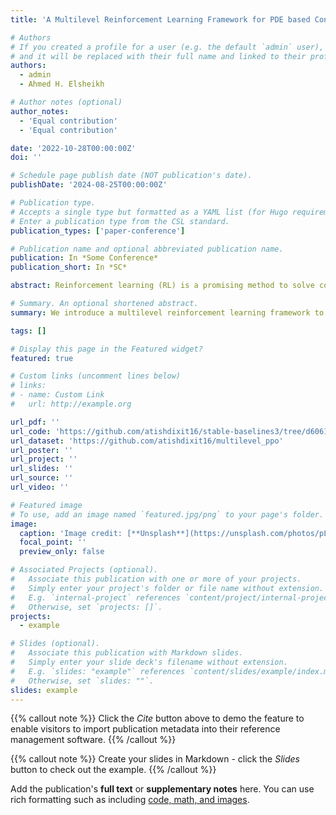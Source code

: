 ```yaml
---
title: 'A Multilevel Reinforcement Learning Framework for PDE based Control'

# Authors
# If you created a profile for a user (e.g. the default `admin` user), write the username (folder name) here
# and it will be replaced with their full name and linked to their profile.
authors:
  - admin
  - Ahmed H. Elsheikh

# Author notes (optional)
author_notes:
  - 'Equal contribution'
  - 'Equal contribution'

date: '2022-10-28T00:00:00Z'
doi: ''

# Schedule page publish date (NOT publication's date).
publishDate: '2024-08-25T00:00:00Z'

# Publication type.
# Accepts a single type but formatted as a YAML list (for Hugo requirements).
# Enter a publication type from the CSL standard.
publication_types: ['paper-conference']

# Publication name and optional abbreviated publication name.
publication: In *Some Conference*
publication_short: In *SC*

abstract: Reinforcement learning (RL) is a promising method to solve control problems. However, model-free RL algorithms are sample inefficient and require thousands if not millions of samples to learn optimal control policies. A major source of computational cost in RL corresponds to the transition function, which is dictated by the model dynamics. This is especially problematic when model dynamics is represented with coupled PDEs. In such cases, the transition function often involves solving a large-scale discretization of the said PDEs. We propose a multilevel RL framework in order to ease this cost by exploiting sublevel models that correspond to coarser scale discretization (i.e. multilevel models). This is done by formulating an approximate multilevel Monte Carlo estimate of the objective function of the policy and / or value network instead of Monte Carlo estimates, as done in the classical framework. As a demonstration of this framework, we present a multilevel version of the proximal policy optimization (PPO) algorithm. Here, the level refers to the grid fidelity of the chosen simulation-based environment. We provide two examples of simulation-based environments that employ stochastic PDEs that are solved using finite-volume discretization. For the case studies presented, we observed substantial computational savings using multilevel PPO compared to its classical counterpart.

# Summary. An optional shortened abstract.
summary: We introduce a multilevel reinforcement learning framework to reduce computational costs associated with model dynamics represented by coupled PDEs, offering significant savings compared to traditional methods. By leveraging sublevel models and an approximate multilevel Monte Carlo estimate, our approach demonstrates improved efficiency in solving control problems with stochastic PDE-based environments.

tags: []

# Display this page in the Featured widget?
featured: true

# Custom links (uncomment lines below)
# links:
# - name: Custom Link
#   url: http://example.org

url_pdf: ''
url_code: 'https://github.com/atishdixit16/stable-baselines3/tree/d60610b5709ea7910bdad6b52b4347df6bded6ec'
url_dataset: 'https://github.com/atishdixit16/multilevel_ppo'
url_poster: ''
url_project: ''
url_slides: ''
url_source: ''
url_video: ''

# Featured image
# To use, add an image named `featured.jpg/png` to your page's folder.
image:
  caption: 'Image credit: [**Unsplash**](https://unsplash.com/photos/pLCdAaMFLTE)'
  focal_point: ''
  preview_only: false

# Associated Projects (optional).
#   Associate this publication with one or more of your projects.
#   Simply enter your project's folder or file name without extension.
#   E.g. `internal-project` references `content/project/internal-project/index.md`.
#   Otherwise, set `projects: []`.
projects:
  - example

# Slides (optional).
#   Associate this publication with Markdown slides.
#   Simply enter your slide deck's filename without extension.
#   E.g. `slides: "example"` references `content/slides/example/index.md`.
#   Otherwise, set `slides: ""`.
slides: example
---
```


{{% callout note %}}
Click the _Cite_ button above to demo the feature to enable visitors to import publication metadata into their reference management software.
{{% /callout %}}

{{% callout note %}}
Create your slides in Markdown - click the _Slides_ button to check out the example.
{{% /callout %}}

Add the publication's **full text** or **supplementary notes** here. You can use rich formatting such as including [code, math, and images](https://docs.hugoblox.com/content/writing-markdown-latex/).
